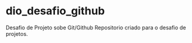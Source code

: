 # dio_desafio_github
Desafio de Projeto sobe Git/Github
Repositorio criado para o desafio de projetos.
